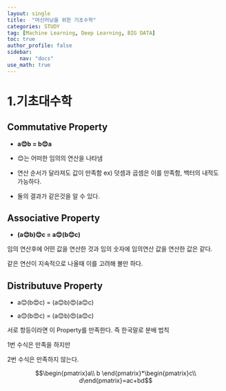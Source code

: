 ```yaml
---
layout: single
title:  "머신러닝을 위한 기초수학"
categories: STUDY
tag: [Machine Learning, Deep Learning, BIG DATA]
toc: true
author_profile: false
sidebar:
    nav: "docs"
use_math: true
---
```


# 1.기초대수학

## Commutative Property

- **a😊b = b😊a**

- 😊는 어떠한 임의의 연산을 나타냄

- 연산 순서가 달라져도 값이 만족함 ex) 덧셈과 곱셈은 이를 만족함, 백터의 내적도 가능하다. 



- 둘의 결과가 같은것을 알 수 있다.

## Associative Property

- **(a😊b)😊c = a😊(b😊c)**

임의 연산후에 어떤 값을 연산한 것과 임의 숫자에 임의연산 값을 연산한 값은 같다.

같은 연산이 지속적으로 나올때 이를 고려해 볼만 하다.

## Distributuve Property

- a😊(b😍c) = (a😊b)😍(a😊c)

- a😊(b😍c) = (a😊b)😍(a😊c)

서로 항등이라면 이 Property를 만족한다. 즉 한국말로 분배 법칙



1번 수식은 만족을 하지만

2번 수식은 만족하지 않는다. 

$$\begin{pmatrix}a\\
b
\end{pmatrix}*\begin{pmatrix}c\\
d\end{pmatrix}=ac+bd$$



